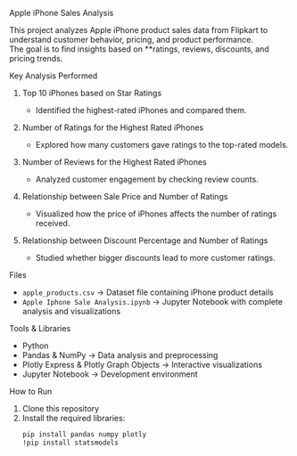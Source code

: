 Apple iPhone Sales Analysis

This project analyzes Apple iPhone product sales data from Flipkart to understand customer behavior, pricing, and product performance.  
The goal is to find insights based on **ratings, reviews, discounts, and pricing trends.


Key Analysis Performed
1. Top 10 iPhones based on Star Ratings  
   - Identified the highest-rated iPhones and compared them.  

2. Number of Ratings for the Highest Rated iPhones
   - Explored how many customers gave ratings to the top-rated models.  

3. Number of Reviews for the Highest Rated iPhones 
   - Analyzed customer engagement by checking review counts.  

4. Relationship between Sale Price and Number of Ratings 
   - Visualized how the price of iPhones affects the number of ratings received.  

5. Relationship between Discount Percentage and Number of Ratings  
   - Studied whether bigger discounts lead to more customer ratings.  


Files
- `apple_products.csv` → Dataset file containing iPhone product details  
- `Apple Iphone Sale Analysis.ipynb` → Jupyter Notebook with complete analysis and visualizations  


Tools & Libraries
- Python  
- Pandas & NumPy → Data analysis and preprocessing  
- Plotly Express & Plotly Graph Objects → Interactive visualizations  
- Jupyter Notebook → Development environment  

How to Run
1. Clone this repository  
2. Install the required libraries:  
   ```bash
   pip install pandas numpy plotly
   !pip install statsmodels
	
